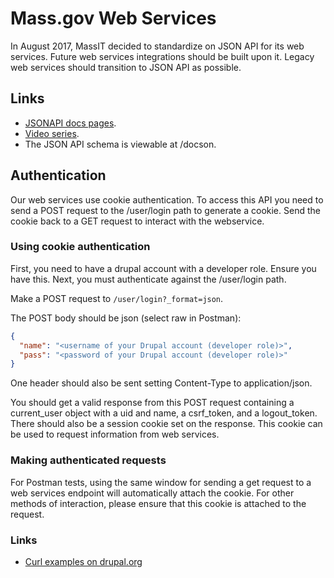 # Mass.gov Web Services

In August 2017, MassIT decided to standardize on JSON API for its web services. Future web services integrations should be built upon it. Legacy web services should transition to JSON API as possible.

## Links

- [JSONAPI docs pages](https://www.drupal.org/node/2803093).
- [Video series](https://www.youtube.com/playlist?list=PLZOQ_ZMpYrZsyO-3IstImK1okrpfAjuMZ).
- The JSON API schema is viewable at /docson.

## Authentication

Our web services use cookie authentication. To access this API you need to send a POST request to the /user/login path to generate a cookie. Send the cookie back to a GET request to interact with the webservice.

### Using cookie authentication

First, you need to have a drupal account with a developer role. Ensure you have this.
Next, you must authenticate against the /user/login path.

Make a POST request to `/user/login?_format=json`.

The POST body should be json (select raw in Postman):

```json
{
  "name": "<username of your Drupal account (developer role)>",
  "pass": "<password of your Drupal account (developer role)>"
}
```

One header should also be sent setting Content-Type to application/json.

You should get a valid response from this POST request containing a current_user object with a uid and name, a csrf_token, and a logout_token.
There should also be a session cookie set on the response. This cookie can be used to request information from web services.

### Making authenticated requests

For Postman tests, using the same window for sending a get request to a web services endpoint will automatically attach the cookie.
For other methods of interaction, please ensure that this cookie is attached to the request.

### Links

- [Curl examples on drupal.org](https://www.drupal.org/node/2720655)
